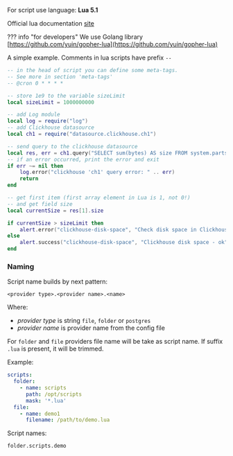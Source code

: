 For script use language: **Lua 5.1**

Official lua documentation [site](http://www.lua.org/manual/5.1/)

??? info "for developers"
    We use Golang library [https://github.com/yuin/gopher-lua](https://github.com/yuin/gopher-lua)

A simple example. Comments in lua scripts have prefix `--`

```lua title="script.lua"
-- in the head of script you can define some meta-tags. 
-- See more in section 'meta-tags'
-- @cron 0 * * * *

-- store 1e9 to the variable sizeLimit  
local sizeLimit = 1000000000

-- add Log module
local log = require("log")
-- add Clickhouse datasource
local ch1 = require("datasource.clickhouse.ch1")

-- send query to the clickhouse datasource
local res, err = ch1.query("SELECT sum(bytes) AS size FROM system.parts WHERE active")
-- if an error occurred, print the error and exit
if err ~= nil then
    log.error("clickhouse 'ch1' query error: " .. err)
    return
end

-- get first item (first array element in Lua is 1, not 0!)
-- and get field size
local currentSize = res[1].size

if currentSize > sizeLimit then
    alert.error("clickhouse-disk-space", "Check disk space in Clickhouse cluster! Current busy: " .. tostring(currentSize))
else
    alert.success("clickhouse-disk-space", "Clickhouse disk space - ok")
end 
```

### Naming

Script name builds by next pattern:

`<provider type>.<provider name>.<name>`

Where:

- _provider type_ is string `file`, `folder` or `postgres` 
- _provider name_ is provider name from the config file

For `folder` and `file` providers file name will be take as script name.
If suffix `.lua` is present, it will be trimmed.



Example:

```yaml title="config.yaml"
scripts:
  folder:
    - name: scripts
      path: /opt/scripts
      mask: '*.lua'
  file:
    - name: demo1
      filename: /path/to/demo.lua
```

Script names:

```
folder.scripts.demo
```
